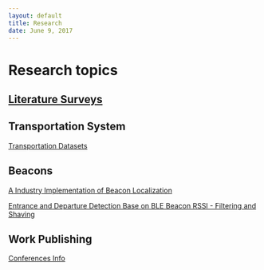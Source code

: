 ```yaml
---
layout: default
title: Research
date: June 9, 2017
---
```

# Research topics

## [Literature Surveys](Research/Literature-Survey)

## Transportation System
[Transportation Datasets](Research/Transportation-System/Transportation-Datasets)

## Beacons

[A Industry Implementation of Beacon Localization](Research/Beacon/Beacon-Localization-Industry) 

[Entrance and Departure Detection Base on BLE Beacon RSSI - Filtering and Shaving](Research/Beacon/Beacon-Filtering) 



## Work Publishing
[Conferences Info](Research/Paper/Conferences-Info)
